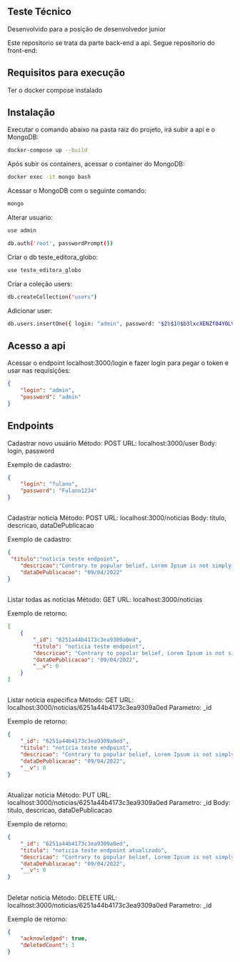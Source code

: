 ## Teste Técnico

Desenvolvido para a posição de desenvolvedor junior

Este repositorio se trata da parte back-end a api.
Segue repositorio do front-end: 

## Requisitos para execução

Ter o docker compose instalado

## Instalação

Executar o comando abaixo na pasta raiz do projeto, irá subir a api e o MongoDB:
```bash
docker-compose up --build
```

Após subir os containers, acessar o container do MongoDB:
```bash
docker exec -it mongo bash
```
Acessar o MongoDB com o seguinte comando:
```bash
mongo
```

Alterar usuario:
```bash
use admin

db.auth('root', passwordPrompt())
```

Criar o db teste_editora_globo:
```bash
use teste_editora_globo
```

Criar a coleção users:
```bash
db.createCollection("users")
```

Adicionar user:
```bash
db.users.insertOne({ login: "admin", password: "$2b$10$b3lxcXENZf04Y0LVkRREDuMNy6X2.ylsl/7/QbQnQ5OEHfB2tSXEG"})
```

## Acesso a api
Acessar o endpoint localhost:3000/login e fazer login para pegar o token e usar nas requisições:
```json
{
	"login": "admin",
	"password": "admin"
}
```


## Endpoints

Cadastrar novo usuário
Método: POST
URL: localhost:3000/user
Body: login, password

Exemplo de cadastro:
```json
{
	"login": "fulano",
	"password": "Fulano1234"
}
```

##

Cadastrar noticia
Método: POST
URL: localhost:3000/noticias
Body: titulo, descricao, dataDePublicacao

Exemplo de cadastro:
```json
{
 "titulo":"noticia teste endpoint",
	"descricao":"Contrary to popular belief, Lorem Ipsum is not simply random text. It has roots in a piece of classical Latin literature from 45 BC, making it over 2000 years old. Richard McClintock, a Latin professor at Hampden-Sydney College in Virginia, looked up one of the more obscure Latin words, consectetur, from a Lorem Ipsum passage, and going through the cites of the word in classical literature, discovered the undoubtable source. Lorem Ipsum comes from sections 1.10.32 and 1.10.33 of de Finibus Bonorum et Malorum (The Extremes of Good and Evil) by Cicero, written in 45 BC. This book is a treatise on the theory of ethics, very popular during the Renaissance. The first line of Lorem Ipsum, Lorem ipsum dolor sit amet.., comes from a line in section 1.10.32.",
	"dataDePublicacao": "09/04/2022"
}
```
##

Listar todas as noticias
Método: GET
URL: localhost:3000/noticias

Exemplo de retorno:
```json
[
	{
		"_id": "6251a44b4173c3ea9309a0ed",
		"titulo": "noticia teste endpoint",
		"descricao": "Contrary to popular belief, Lorem Ipsum is not simply random text. It has roots in a piece of classical Latin literature from 45 BC, making it over 2000 years old. Richard McClintock, a Latin professor at Hampden-Sydney College in Virginia, looked up one of the more obscure Latin words, consectetur, from a Lorem Ipsum passage, and going through the cites of the word in classical literature, discovered the undoubtable source. Lorem Ipsum comes from sections 1.10.32 and 1.10.33 of de Finibus Bonorum et Malorum (The Extremes of Good and Evil) by Cicero, written in 45 BC. This book is a treatise on the theory of ethics, very popular during the Renaissance. The first line of Lorem Ipsum, Lorem ipsum dolor sit amet.., comes from a line in section 1.10.32.",
		"dataDePublicacao": "09/04/2022",
		"__v": 0
	}
]
```
##

Listar noticia especifica
Método: GET
URL: localhost:3000/noticias/6251a44b4173c3ea9309a0ed
Parametro: _id

Exemplo de retorno:
```json
{
	"_id": "6251a44b4173c3ea9309a0ed",
	"titulo": "noticia teste endpoint",
	"descricao": "Contrary to popular belief, Lorem Ipsum is not simply random text. It has roots in a piece of classical Latin literature from 45 BC, making it over 2000 years old. Richard McClintock, a Latin professor at Hampden-Sydney College in Virginia, looked up one of the more obscure Latin words, consectetur, from a Lorem Ipsum passage, and going through the cites of the word in classical literature, discovered the undoubtable source. Lorem Ipsum comes from sections 1.10.32 and 1.10.33 of de Finibus Bonorum et Malorum (The Extremes of Good and Evil) by Cicero, written in 45 BC. This book is a treatise on the theory of ethics, very popular during the Renaissance. The first line of Lorem Ipsum, Lorem ipsum dolor sit amet.., comes from a line in section 1.10.32.",
	"dataDePublicacao": "09/04/2022",
	"__v": 0
}
```
##

Atualizar noticia
Método: PUT
URL: localhost:3000/noticias/6251a44b4173c3ea9309a0ed
Parametro: _id
Body: titulo, descricao, dataDePublicacao

Exemplo de retorno:
```json
{
	"_id": "6251a44b4173c3ea9309a0ed",
	"titulo": "noticia teste endpoint atualizado",
	"descricao": "Contrary to popular belief, Lorem Ipsum is not simply random text. It has roots in a piece of classical Latin literature from 45 BC, making it over 2000 years old. Richard McClintock, a Latin professor at Hampden-Sydney College in Virginia, looked up one of the more obscure Latin words, consectetur, from a Lorem Ipsum passage, and going through the cites of the word in classical literature, discovered the undoubtable source. Lorem Ipsum comes from sections 1.10.32 and 1.10.33 of de Finibus Bonorum et Malorum (The Extremes of Good and Evil) by Cicero, written in 45 BC. This book is a treatise on the theory of ethics, very popular during the Renaissance. The first line of Lorem Ipsum, Lorem ipsum dolor sit amet.., comes from a line in section 1.10.32.",
	"dataDePublicacao": "09/04/2022",
	"__v": 0
}
```
##

Deletar noticia
Método: DELETE
URL: localhost:3000/noticias/6251a44b4173c3ea9309a0ed
Parametro: _id

Exemplo de retorno:
```json
{
	"acknowledged": true,
	"deletedCount": 1
}
```